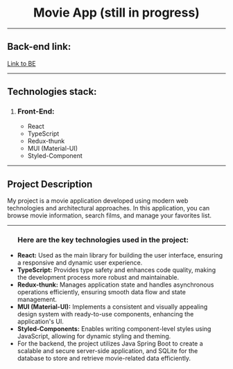 <h1 align='center'>Movie App (still in progress)</h1>
<hr>
<h2>Back-end link:</h2>
<a href="https://github.com/VladyslavPilkevych/movie-app-be">Link to BE</a>
<hr>
<h2>Technologies stack:</h2>
<ol>
    <li>
        <h3>Front-End:</h3>
        <ul>
            <li>React</li>
            <li>TypeScript</li>
            <li>Redux-thunk</li>
            <li>MUI (Material-UI)</li>
            <li>Styled-Component</li>
        </ul>
    </li>
</ol>
<hr>
<h2>Project Description</h2>
<p>My project is a movie application developed using modern web technologies and architectural approaches. In this application, you can browse movie information, search films, and manage your favorites list.</p>
<hr>
<ul>
    <h3>Here are the key technologies used in the project:</h3>
    <li><strong>React:</strong> Used as the main library for building the user interface, ensuring a responsive and dynamic user experience.</li>
    <li><strong>TypeScript:</strong> Provides type safety and enhances code quality, making the development process more robust and maintainable.</li>
    <li><strong>Redux-thunk:</strong> Manages application state and handles asynchronous operations efficiently, ensuring smooth data flow and state management.</li>
    <li><strong>MUI (Material-UI):</strong> Implements a consistent and visually appealing design system with ready-to-use components, enhancing the application's UI.</li>
    <li><strong>Styled-Components:</strong> Enables writing component-level styles using JavaScript, allowing for dynamic styling and theming.</li>
    <li>For the backend, the project utilizes Java Spring Boot to create a scalable and secure server-side application, and SQLite for the database to store and retrieve movie-related data efficiently.</li>
</ul>
